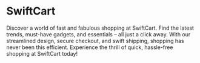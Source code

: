 # SwiftCart
 Discover a world of fast and fabulous shopping at SwiftCart. Find the latest trends, must-have gadgets, and essentials – all just a click away. With our streamlined design, secure checkout, and swift shipping, shopping has never been this efficient. Experience the thrill of quick, hassle-free shopping at SwiftCart today!
